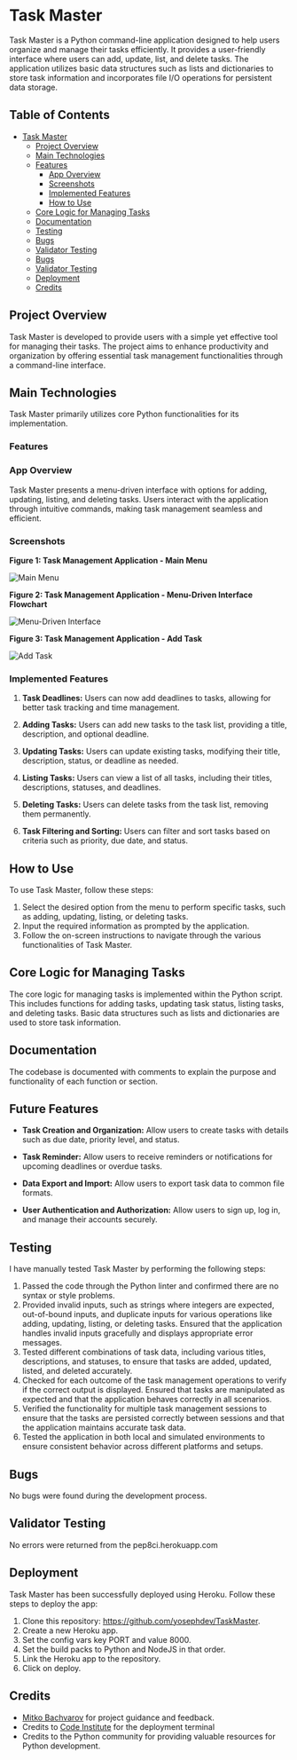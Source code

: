 # Task Master

Task Master is a Python command-line application designed to help users organize and manage their tasks efficiently. It provides a user-friendly interface where users can add, update, list, and delete tasks. The application utilizes basic data structures such as lists and dictionaries to store task information and incorporates file I/O operations for persistent data storage.

## Table of Contents

- [Task Master](#task-master)
  - [Project Overview](#project-overview)
  - [Main Technologies](#main-technologies)
  - [Features](#features)
    - [App Overview](#app-overview)
    - [Screenshots](#screenshots)
    - [Implemented Features](#implemented-features)
    - [How to Use](#how-to-use)    
  - [Core Logic for Managing Tasks](#core-logic-for-managing-tasks)
  - [Documentation](#documentation)
  - [Testing](#testing)
  - [Bugs](#bugs)
  - [Validator Testing](#validator-testing)
  - [Bugs](#bugs)
  - [Validator Testing](#validator-testing)
  - [Deployment](#deployment)
  - [Credits](#credits)

## Project Overview

Task Master is developed to provide users with a simple yet effective tool for managing their tasks. The project aims to enhance productivity and organization by offering essential task management functionalities through a command-line interface.

## Main Technologies

Task Master primarily utilizes core Python functionalities for its implementation.

### Features

### App Overview

Task Master presents a menu-driven interface with options for adding, updating, listing, and deleting tasks. Users interact with the application through intuitive commands, making task management seamless and efficient.

### Screenshots

**Figure 1: Task Management Application - Main Menu**

![Main Menu](./docs/main-menu.png)

**Figure 2: Task Management Application - Menu-Driven Interface Flowchart**

![Menu-Driven Interface](./docs/interface-flowchart.png)

**Figure 3: Task Management Application - Add Task**

![Add Task](./docs/add-task.png)

### Implemented Features

1. **Task Deadlines:** Users can now add deadlines to tasks, allowing for better task tracking and time management.
   
2. **Adding Tasks:** Users can add new tasks to the task list, providing a title, description, and optional deadline.

3. **Updating Tasks:** Users can update existing tasks, modifying their title, description, status, or deadline as needed.

4. **Listing Tasks:** Users can view a list of all tasks, including their titles, descriptions, statuses, and deadlines.

5. **Deleting Tasks:** Users can delete tasks from the task list, removing them permanently.

6. **Task Filtering and Sorting:** Users can filter and sort tasks based on criteria such as priority, due date, and status.

## How to Use

To use Task Master, follow these steps:

1. Select the desired option from the menu to perform specific tasks, such as adding, updating, listing, or deleting tasks.
2. Input the required information as prompted by the application.
3. Follow the on-screen instructions to navigate through the various functionalities of Task Master.

## Core Logic for Managing Tasks

The core logic for managing tasks is implemented within the Python script. This includes functions for adding tasks, updating task status, listing tasks, and deleting tasks. Basic data structures such as lists and dictionaries are used to store task information. 

## Documentation

The codebase is documented with comments to explain the purpose and functionality of each function or section. 

## Future Features

- **Task Creation and Organization:** Allow users to create tasks with details such as due date, priority level, and status. 

- **Task Reminder:** Allow users to receive reminders or notifications for upcoming deadlines or overdue tasks. 

- **Data Export and Import:** Allow users to export task data to common file formats. 

- **User Authentication and Authorization:** Allow users to sign up, log in, and manage their accounts securely.

## Testing

I have manually tested Task Master by performing the following steps:

1. Passed the code through the Python linter and confirmed there are no syntax or style problems.
2. Provided invalid inputs, such as strings where integers are expected, out-of-bound inputs, and duplicate inputs for various operations like adding, updating, listing, or deleting tasks. Ensured that the application handles invalid inputs gracefully and displays appropriate error messages.
3. Tested different combinations of task data, including various titles, descriptions, and statuses, to ensure that tasks are added, updated, listed, and deleted accurately.
4. Checked for each outcome of the task management operations to verify if the correct output is displayed. Ensured that tasks are manipulated as expected and that the application behaves correctly in all scenarios.
5. Verified the functionality for multiple task management sessions to ensure that the tasks are persisted correctly between sessions and that the application maintains accurate task data.
6. Tested the application in both local and simulated environments to ensure consistent behavior across different platforms and setups.


## Bugs

No bugs were found during the development process. 

## Validator Testing

No errors were returned from the pep8ci.herokuapp.com

## Deployment

Task Master has been successfully deployed using Heroku. Follow these steps to deploy the app:

1. Clone this repository: https://github.com/yosephdev/TaskMaster.
2. Create a new Heroku app.
3. Set the config vars key PORT and value 8000.
4. Set the build packs to Python and NodeJS in that order.
5. Link the Heroku app to the repository.
6. Click on deploy.

## Credits

- [Mitko Bachvarov](https://www.linkedin.com/in/mitko-bachvarov-40b50776/) for project guidance and feedback.
- Credits to [Code Institute](https://www.codeinstitute.net) for the deployment terminal
- Credits to the Python community for providing valuable resources for Python development.